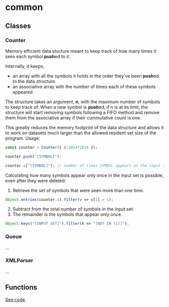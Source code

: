 # common

## Classes

### Counter

Memory efficient data stucture meant to keep track of how many times it sees
each symbol **push**ed to it.

Internally, it keeps,
 * an array with all the symbols it holds in the order they've
   been **push**ed to the data structure.
 * an associative array with the number of times each of these symbols appeared

The structure takes an argument, **n**, with the maximum number of symbols
to keep track of. When a new symbol is **push**ed, if n is at its limit,
the structure will start removing symbols following a FIFO method and remove
them from the associative array if their cummulative count is one.

This greatly reduces the memory footprint of the data structure and allows it to
work on datasets much larger than the allowed resident set size of the program.
Usage:

```javascript
const counter = Counter({ n:1024*1024 });

counter.push("[SYMBOL]");

counter.o["[SYMBOL]"]; // number of times SYMBOL appears on the input set
```

Calculating how many symbols appear only once in the input set is possible,
even after they were deleted:

  1. Retrieve the set of symbols that were seen more than one time.
  ```javascript
  Object.entries(counter.o).filter(v => v[1] > 1);
  ```
  2. Subtract from the total number of symbols in the input set.
  3. The remainder is the symbols that appear only once.
  ```javascript
  Object.keys("[INPUT SET]").filter(k => "[NOT IN (1)]");
  ```


### Queue

...

### XMLParser

...

## Functions

[See code](common.js).
